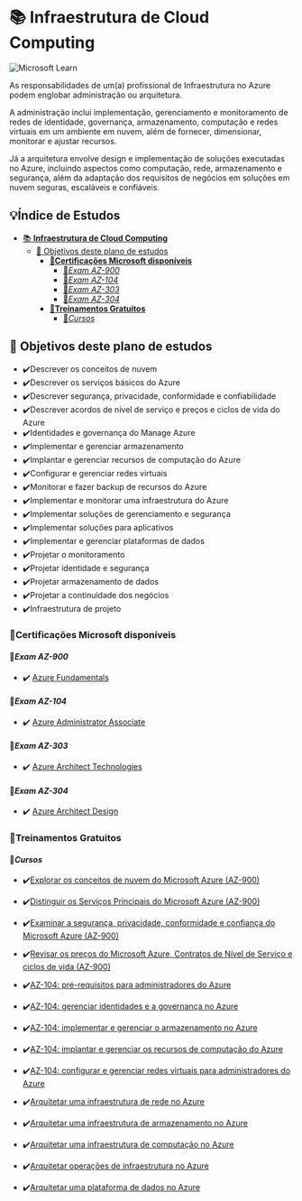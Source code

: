 # 📚 **Infraestrutura de Cloud Computing**

![Microsoft Learn](https://docs.microsoft.com//en-us/media/learn/home/hero_background_light.svg)

As responsabilidades de um(a) profissional de Infraestrutura no Azure podem englobar administração ou arquitetura.

A administração inclui implementação, gerenciamento e monitoramento de redes de identidade, governança, armazenamento, computação e redes virtuais em um ambiente em nuvem, além de fornecer, dimensionar, monitorar e ajustar recursos.

Já a arquitetura envolve design e implementação de soluções executadas no Azure, incluindo aspectos como computação, rede, armazenamento e segurança, além da adaptação dos requisitos de negócios em soluções em nuvem seguras, escaláveis e confiáveis.

## 💡**Índice de Estudos**

<!-- TOC --><a name="-objetivos-deste-plano-de-estudos"></a>

<!-- TOC start -->

- [📚 **Infraestrutura de Cloud Computing**](#-infraestrutura-de-cloud-computing)
  - [📕 Objetivos deste plano de estudos](#-objetivos-deste-plano-de-estudos)
    - [🎯**Certificações Microsoft disponíveis**](#certificações-microsoft-disponíveis)
      - [📝*Exam AZ-900*](#exam-az-900)
      - [📝*Exam AZ-104*](#exam-az-104)
      - [📝*Exam AZ-303*](#exam-az-303)
      - [📝*Exam AZ-304*](#exam-az-304)
    - [🎯**Treinamentos Gratuitos**](#treinamentos-gratuitos)
      - [📝*Cursos*](#cursos)
        <!-- TOC end -->
        <!-- TOC --><a name="-infraestrutura-de-cloud-computing"></a>

## 📕 Objetivos deste plano de estudos

- ✔️Descrever os conceitos de nuvem
- ✔️Descrever os serviços básicos do Azure
- ✔️Descrever segurança, privacidade, conformidade e confiabilidade
- ✔️Descrever acordos de nível de serviço e preços e ciclos de vida do Azure
- ✔️Identidades e governança do Manage Azure
- ✔️Implementar e gerenciar armazenamento
- ✔️Implantar e gerenciar recursos de computação do Azure
- ✔️Configurar e gerenciar redes virtuais
- ✔️Monitorar e fazer backup de recursos do Azure
- ✔️Implementar e monitorar uma infraestrutura do Azure
- ✔️Implementar soluções de gerenciamento e segurança
- ✔️Implementar soluções para aplicativos
- ✔️Implementar e gerenciar plataformas de dados
- ✔️Projetar o monitoramento
- ✔️Projetar identidade e segurança
- ✔️Projetar armazenamento de dados
- ✔️Projetar a continuidade dos negócios
- ✔️Infraestrutura de projeto

<!-- TOC --><a name="certificações-microsoft-disponíveis"></a>

### 🎯**Certificações Microsoft disponíveis**

<!-- TOC --><a name="exam-az-900"></a>

#### 📝*Exam AZ-900*

- ✔️ [Azure Fundamentals](https://docs.microsoft.com/pt-br/learn/certifications/azure-fundamentals/?WT.mc_id=javascript-50063-gllemos)

<!-- TOC --><a name="exam-az-104"></a>

#### 📝*Exam AZ-104*

- ✔️ [Azure Administrator Associate](https://docs.microsoft.com/pt-br/learn/certifications/azure-administrator/?WT.mc_id=javascript-50063-gllemos)

<!-- TOC --><a name="exam-az-303"></a>

#### 📝*Exam AZ-303*

- ✔️ [Azure Architect Technologies](https://docs.microsoft.com/pt-br/learn/certifications/exams/az-303/?WT.mc_id=javascript-50063-gllemos)

<!-- TOC --><a name="exam-az-304"></a>

#### 📝*Exam AZ-304*

- ✔️ [Azure Architect Design](https://docs.microsoft.com/pt-br/learn/certifications/exams/az-303/?WT.mc_id=javascript-50063-gllemos)

<!-- TOC --><a name="treinamentos-gratuitos"></a>

### 🎯**Treinamentos Gratuitos**

<!-- TOC --><a name="cursos"></a>

#### 📝*Cursos*

- ✔️[Explorar os conceitos de nuvem do Microsoft Azure (AZ-900)](https://docs.microsoft.com/pt-br/learn/paths/explore-microsoft-azure-cloud-concepts/?WT.mc_id=javascript-50063-gllemos)

- ✔️[Distinguir os Serviços Principais do Microsoft Azure (AZ-900)](https://docs.microsoft.com/pt-br/learn/paths/distinguish-microsoft-azure-core-services/?WT.mc_id=javascript-50063-gllemos)

- ✔️[Examinar a segurança, privacidade, conformidade e confiança do Microsoft Azure (AZ-900)](https://docs.microsoft.com/pt-br/learn/paths/examine-microsoft-azure-security-privacy-compliance-trust/?WT.mc_id=javascript-50063-gllemos)

- ✔️[Revisar os preços do Microsoft Azure, Contratos de Nível de Serviço e ciclos de vida (AZ-900)](https://docs.microsoft.com/pt-br/learn/paths/review-microsoft-azure-pricing-slas-lifecycles/?WT.mc_id=javascript-50063-gllemos)

- ✔️[AZ-104: pré-requisitos para administradores do Azure](https://docs.microsoft.com/pt-br/learn/paths/az-104-administrator-prerequisites/?WT.mc_id=javascript-50063-gllemos)

- ✔️[AZ-104: gerenciar identidades e a governança no Azure](https://docs.microsoft.com/pt-br/learn/paths/az-104-manage-identities-governance/?WT.mc_id=javascript-50063-gllemos)

- ✔️[AZ-104: implementar e gerenciar o armazenamento no Azure](https://docs.microsoft.com/pt-br/learn/paths/az-104-manage-storage/?WT.mc_id=javascript-50063-gllemos)

- ✔️[AZ-104: implantar e gerenciar os recursos de computação do Azure](https://docs.microsoft.com/pt-br/learn/paths/az-104-manage-compute-resources/?WT.mc_id=javascript-50063-gllemos)

- ✔️[AZ-104: configurar e gerenciar redes virtuais para administradores do Azure](https://docs.microsoft.com/pt-br/learn/paths/az-104-manage-virtual-networks/?WT.mc_id=javascript-50063-gllemos)

- ✔️[Arquitetar uma infraestrutura de rede no Azure](https://docs.microsoft.com/pt-br/learn/paths/architect-network-infrastructure/?WT.mc_id=javascript-50063-gllemos)

- ✔️[Arquitetar uma infraestrutura de armazenamento no Azure](https://docs.microsoft.com/pt-br/learn/paths/architect-storage-infrastructure/?WT.mc_id=javascript-50063-gllemos)

- ✔️[Arquitetar uma infraestrutura de computação no Azure](https://docs.microsoft.com/pt-br/learn/paths/architect-compute-infrastructure/?WT.mc_id=javascript-50063-gllemos)

- ✔️[Arquitetar operações de infraestrutura no Azure](https://docs.microsoft.com/pt-br/learn/paths/architect-infrastructure-operations/?WT.mc_id=javascript-50063-gllemos)

- ✔️[Arquitetar uma plataforma de dados no Azure](https://docs.microsoft.com/pt-br/learn/paths/architect-data-platform/?WT.mc_id=javascript-50063-gllemos)
